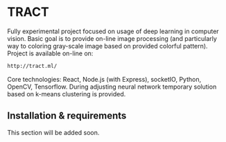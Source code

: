 # TRACT
Fully experimental project focused on usage of deep learning in computer vision. Basic goal is to provide on-line image processing (and particularly way to coloring gray-scale image based on provided colorful pattern). Project is available on-line on:
```sh
http://tract.ml/
```
Core technologies: React, Node.js (with Express), socketIO, Python, OpenCV, Tensorflow. During adjusting neural network temporary solution based on k-means clustering is provided.
## Installation & requirements
This section will be added soon.
